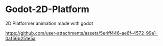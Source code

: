 # Godot-2D-Platform
2D Platformer animation made with godot


https://github.com/user-attachments/assets/5e4ff446-ae6f-4572-99a1-0af56b251e5a

